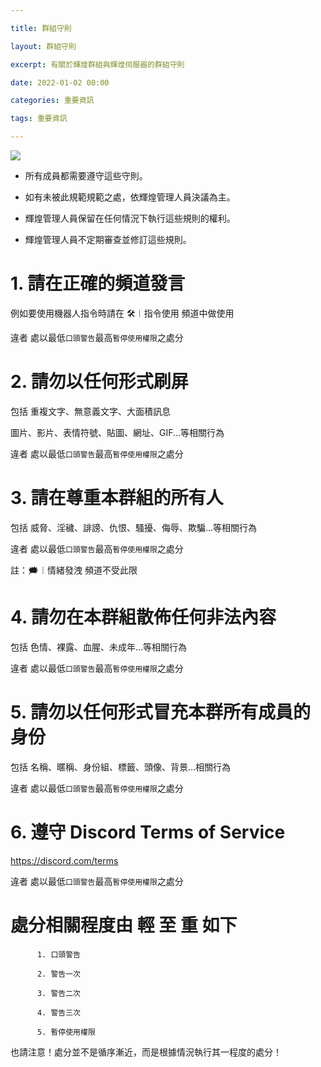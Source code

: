 ```yaml
---

title: 群組守則

layout: 群組守則

excerpt: 有關於輝煌群組與輝煌伺服器的群組守則

date: 2022-01-02 00:00

categories: 重要資訊

tags: 重要資訊

---
```


![](https://media.discordapp.net/attachments/596718421966716928/971190210928992267/AddText_05-04-06.36.35.png)

- 所有成員都需要遵守這些守則。

- 如有未被此規範規範之處，依輝煌管理人員決議為主。

- 輝煌管理人員保留在任何情況下執行這些規則的權利。

- 輝煌管理人員不定期審查並修訂這些規則。

# 1. 請在正確的頻道發言

例如要使用機器人指令時請在 🛠️︱指令使用 頻道中做使用

違者 處以最低` 口頭警告 `最高` 暫停使用權限 `之處分

# 2. 請勿以任何形式刷屏

包括 重複文字、無意義文字、大面積訊息

圖片、影片、表情符號、貼圖、網址、GIF...等相關行為

違者 處以最低` 口頭警告 `最高` 暫停使用權限 `之處分

# 3. 請在尊重本群組的所有人

包括 威脅、淫穢、誹謗、仇恨、騷擾、侮辱、欺騙...等相關行為

違者 處以最低` 口頭警告 `最高` 暫停使用權限 `之處分

註：🗯️︱情緒發洩 頻道不受此限

# 4. 請勿在本群組散佈任何非法內容

包括 色情、裸露、血腥、未成年...等相關行為

違者 處以最低` 口頭警告 `最高` 暫停使用權限 `之處分

# 5. 請勿以任何形式冒充本群所有成員的身份

包括 名稱、暱稱、身份組、標籤、頭像、背景...相關行為

違者 處以最低` 口頭警告 `最高` 暫停使用權限 `之處分

# 6. 遵守 Discord Terms of Service

<https://discord.com/terms>

違者 處以最低` 口頭警告 `最高` 暫停使用權限 `之處分

# 處分相關程度由 輕 至 重 如下

          1. 口頭警告

          2. 警告一次

          3. 警告二次

          4. 警告三次

          5. 暫停使用權限     

也請注意！處分並不是循序漸近，而是根據情況執行其一程度的處分！
